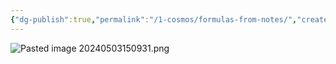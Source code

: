```yaml
---
{"dg-publish":true,"permalink":"/1-cosmos/formulas-from-notes/","created":"2024-08-31T23:47:14.014-04:00","updated":"2024-05-20T21:39:48.050-04:00"}
---
```


![Pasted image 20240503150931.png](/img/user/3.%20Black%20Holes/Files/Pasted%20image%2020240503150931.png)